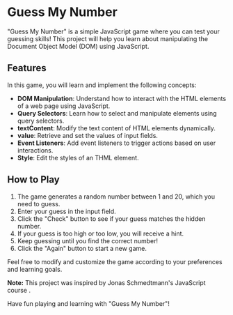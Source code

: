# Guess My Number

"Guess My Number" is a simple JavaScript game where you can test your guessing skills! This project will help you learn about manipulating the Document Object Model (DOM) using JavaScript.

## Features

In this game, you will learn and implement the following concepts:

- **DOM Manipulation**: Understand how to interact with the HTML elements of a web page using JavaScript.
- **Query Selectors**: Learn how to select and manipulate elements using query selectors.
- **textContent**: Modify the text content of HTML elements dynamically.
- **value**: Retrieve and set the values of input fields.
- **Event Listeners**: Add event listeners to trigger actions based on user interactions.
- **Style**: Edit the styles of an THML element.

## How to Play

1. The game generates a random number between 1 and 20, which you need to guess.
2. Enter your guess in the input field.
3. Click the "Check" button to see if your guess matches the hidden number.
4. If your guess is too high or too low, you will receive a hint.
5. Keep guessing until you find the correct number!
6. Click the "Again" button to start a new game.

Feel free to modify and customize the game according to your preferences and learning goals.

**Note:** This project was inspired by Jonas Schmedtmann's JavaScript course .

Have fun playing and learning with "Guess My Number"!